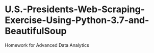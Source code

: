 # U.S.-Presidents-Web-Scraping-Exercise-Using-Python-3.7-and-BeautifulSoup
Homework for Advanced Data Analytics
